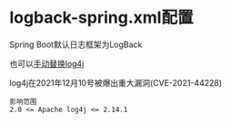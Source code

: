 # logback-spring.xml配置

Spring Boot默认日志框架为LogBack

也可以[手动替换log4j](https://www.cnblogs.com/myesn/p/15499297.html)

log4j在2021年12月10号被爆出重大漏洞(CVE-2021-44228) 

```shell
影响范围 
2.0 <= Apache log4j <= 2.14.1
```

